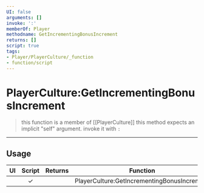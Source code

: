 ```yaml
---
UI: false
arguments: []
invoke: ':'
memberOf: Player
methodname: GetIncrementingBonusIncrement
returns: []
script: true
tags:
- Player/PlayerCulture/_function
- function/script
---
```

# PlayerCulture:GetIncrementingBonusIncrement
> this function is a member of [[PlayerCulture]]
> this method expects an implicit "self" argument. invoke it with `:`
-----
## Usage
|  UI | Script | Returns | Function | Arguments |
|:---:|:------:|-------:|:--------:|:---------|
| |✓||PlayerCulture:GetIncrementingBonusIncrement||
